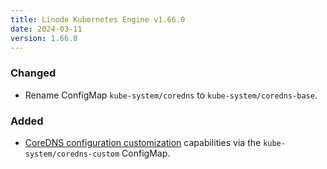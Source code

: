 ```yaml
---
title: Linode Kubernetes Engine v1.66.0
date: 2024-03-11
version: 1.66.0
---
```


### Changed

- Rename ConfigMap `kube-system/coredns` to `kube-system/coredns-base`.

### Added

- [CoreDNS configuration customization](https://docs/products/compute/kubernetes/guides/coredns-custom-config/index.md) capabilities via the `kube-system/coredns-custom` ConfigMap.
